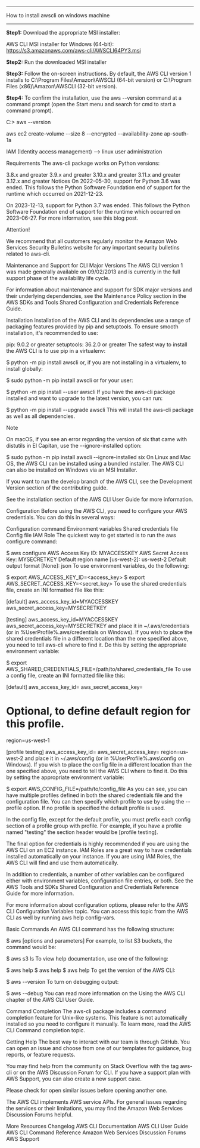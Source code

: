 ****************************************
How to install awscli on windows machine
*****************************************

**Step1:** Download the appropriate MSI installer:

AWS CLI MSI installer for Windows (64-bit): https://s3.amazonaws.com/aws-cli/AWSCLI64PY3.msi

**Step2:** Run the downloaded MSI installer

**Step3:** Follow the on-screen instructions. By default, the AWS CLI version 1 installs to C:\Program Files\Amazon\AWSCLI (64-bit version) or C:\Program Files (x86)\Amazon\AWSCLI (32-bit version).

**Step4:** To confirm the installation, use the aws --version command at a command prompt (open the Start menu and search for cmd to start a command prompt).

C:\> aws --version


aws ec2 create-volume --size 8 --encrypted --availability-zone ap-south-1a

IAM (Identity access management) --> linux user administration


Requirements
The aws-cli package works on Python versions:

3.8.x and greater
3.9.x and greater
3.10.x and greater
3.11.x and greater
3.12.x and greater
Notices
On 2022-05-30, support for Python 3.6 was ended. This follows the Python Software Foundation end of support for the runtime which occurred on 2021-12-23.

On 2023-12-13, support for Python 3.7 was ended. This follows the Python Software Foundation end of support for the runtime which occurred on 2023-06-27. For more information, see this blog post.

Attention!

We recommend that all customers regularly monitor the Amazon Web Services Security Bulletins website for any important security bulletins related to aws-cli.

Maintenance and Support for CLI Major Versions
The AWS CLI version 1 was made generally available on 09/02/2013 and is currently in the full support phase of the availability life cycle.

For information about maintenance and support for SDK major versions and their underlying dependencies, see the Maintenance Policy section in the AWS SDKs and Tools Shared Configuration and Credentials Reference Guide.

Installation
Installation of the AWS CLI and its dependencies use a range of packaging features provided by pip and setuptools. To ensure smooth installation, it's recommended to use:

pip: 9.0.2 or greater
setuptools: 36.2.0 or greater
The safest way to install the AWS CLI is to use pip in a virtualenv:

$ python -m pip install awscli
or, if you are not installing in a virtualenv, to install globally:

$ sudo python -m pip install awscli
or for your user:

$ python -m pip install --user awscli
If you have the aws-cli package installed and want to upgrade to the latest version, you can run:

$ python -m pip install --upgrade awscli
This will install the aws-cli package as well as all dependencies.

Note

On macOS, if you see an error regarding the version of six that came with distutils in El Capitan, use the --ignore-installed option:

$ sudo python -m pip install awscli --ignore-installed six
On Linux and Mac OS, the AWS CLI can be installed using a bundled installer. The AWS CLI can also be installed on Windows via an MSI Installer.

If you want to run the develop branch of the AWS CLI, see the Development Version section of the contributing guide.

See the installation section of the AWS CLI User Guide for more information.

Configuration
Before using the AWS CLI, you need to configure your AWS credentials. You can do this in several ways:

Configuration command
Environment variables
Shared credentials file
Config file
IAM Role
The quickest way to get started is to run the aws configure command:

$ aws configure
AWS Access Key ID: MYACCESSKEY
AWS Secret Access Key: MYSECRETKEY
Default region name [us-west-2]: us-west-2
Default output format [None]: json
To use environment variables, do the following:

$ export AWS_ACCESS_KEY_ID=<access_key>
$ export AWS_SECRET_ACCESS_KEY=<secret_key>
To use the shared credentials file, create an INI formatted file like this:

[default]
aws_access_key_id=MYACCESSKEY
aws_secret_access_key=MYSECRETKEY

[testing]
aws_access_key_id=MYACCESSKEY
aws_secret_access_key=MYSECRETKEY
and place it in ~/.aws/credentials (or in %UserProfile%\.aws/credentials on Windows). If you wish to place the shared credentials file in a different location than the one specified above, you need to tell aws-cli where to find it. Do this by setting the appropriate environment variable:

$ export AWS_SHARED_CREDENTIALS_FILE=/path/to/shared_credentials_file
To use a config file, create an INI formatted file like this:

[default]
aws_access_key_id=<default access key>
aws_secret_access_key=<default secret key>
# Optional, to define default region for this profile.
region=us-west-1

[profile testing]
aws_access_key_id=<testing access key>
aws_secret_access_key=<testing secret key>
region=us-west-2
and place it in ~/.aws/config (or in %UserProfile%\.aws\config on Windows). If you wish to place the config file in a different location than the one specified above, you need to tell the AWS CLI where to find it. Do this by setting the appropriate environment variable:

$ export AWS_CONFIG_FILE=/path/to/config_file
As you can see, you can have multiple profiles defined in both the shared credentials file and the configuration file. You can then specify which profile to use by using the --profile option. If no profile is specified the default profile is used.

In the config file, except for the default profile, you must prefix each config section of a profile group with profile. For example, if you have a profile named "testing" the section header would be [profile testing].

The final option for credentials is highly recommended if you are using the AWS CLI on an EC2 instance. IAM Roles are a great way to have credentials installed automatically on your instance. If you are using IAM Roles, the AWS CLI will find and use them automatically.

In addition to credentials, a number of other variables can be configured either with environment variables, configuration file entries, or both. See the AWS Tools and SDKs Shared Configuration and Credentials Reference Guide for more information.

For more information about configuration options, please refer to the AWS CLI Configuration Variables topic. You can access this topic from the AWS CLI as well by running aws help config-vars.

Basic Commands
An AWS CLI command has the following structure:

$ aws <command> <subcommand> [options and parameters]
For example, to list S3 buckets, the command would be:

$ aws s3 ls
To view help documentation, use one of the following:

$ aws help
$ aws <command> help
$ aws <command> <subcommand> help
To get the version of the AWS CLI:

$ aws --version
To turn on debugging output:

$ aws --debug <command> <subcommand>
You can read more information on the Using the AWS CLI chapter of the AWS CLI User Guide.

Command Completion
The aws-cli package includes a command completion feature for Unix-like systems. This feature is not automatically installed so you need to configure it manually. To learn more, read the AWS CLI Command completion topic.

Getting Help
The best way to interact with our team is through GitHub. You can open an issue and choose from one of our templates for guidance, bug reports, or feature requests.

You may find help from the community on Stack Overflow with the tag aws-cli or on the AWS Discussion Forum for CLI. If you have a support plan with AWS Support, you can also create a new support case.

Please check for open similar issues before opening another one.

The AWS CLI implements AWS service APIs. For general issues regarding the services or their limitations, you may find the Amazon Web Services Discussion Forums helpful.

More Resources
Changelog
AWS CLI Documentation
AWS CLI User Guide
AWS CLI Command Reference
Amazon Web Services Discussion Forums
AWS Support
